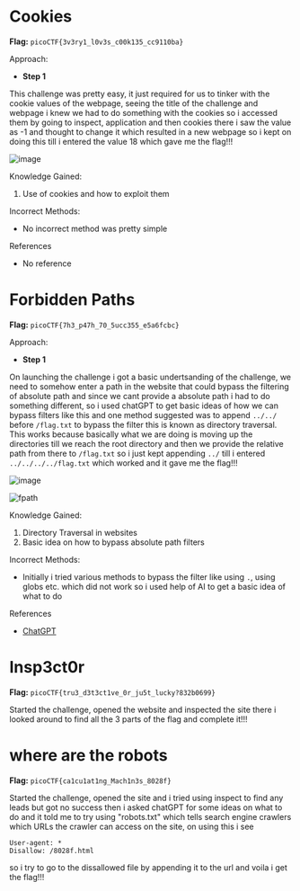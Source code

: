 # Cookies

**Flag:** `picoCTF{3v3ry1_l0v3s_c00k135_cc9110ba}`

Approach:

- **Step 1**

This challenge was pretty easy, it just required for us to tinker with the cookie values of the webpage, seeing the title of the challenge and webpage i knew we had to do something with the cookies so i accessed them by going to inspect, application and then cookies there i saw the value as -1 and thought to change it which resulted in a new webpage so i kept on doing this till i entered the value 18 which gave me the flag!!!

![image](https://github.com/user-attachments/assets/94433a92-0727-49c6-8e22-56bd4901e109)

Knowledge Gained:

1. Use of cookies and how to exploit them

Incorrect Methods:

- No incorrect method was pretty simple

References

- No reference

# Forbidden Paths

**Flag:** `picoCTF{7h3_p47h_70_5ucc355_e5a6fcbc}`

Approach:

- **Step 1**

On launching the challenge i got a basic undertsanding of the challenge, we need to somehow enter a path in the website that could bypass the filtering of absolute path and since we cant provide a absolute path i had to do something different, so i used chatGPT to get basic ideas of how we can bypass filters like this and one method suggested was to append `../../` before `/flag.txt` to bypass the filter this is known as directory traversal. This works because basically what we are doing is moving up the directories till we reach the root directory and then we provide the relative path from there to `/flag.txt` so i just kept appending `../` till i entered `../../../../flag.txt` which worked and it gave me the flag!!! 

![image](https://github.com/user-attachments/assets/32799e58-4e11-46bf-85de-bf30d9f345a4)

![fpath](https://github.com/user-attachments/assets/212570c5-a6b0-48d1-9d5c-14cca1353748)

Knowledge Gained:

1. Directory Traversal in websites
2. Basic idea on how to bypass absolute path filters

Incorrect Methods:

- Initially i tried various methods to bypass the filter like using `.`, using globs etc. which did not work so i used help of AI to get a basic idea of what to do

References

- [ChatGPT](www.chatgpt.com)

# Insp3ct0r

**Flag:** `picoCTF{tru3_d3t3ct1ve_0r_ju5t_lucky?832b0699}`

Started the challenge, opened the website and inspected the site there i looked around to find all the 3 parts of the flag and complete it!!!

# where are the robots

**Flag:** `picoCTF{ca1cu1at1ng_Mach1n3s_8028f}`

Started the challenge, opened the site and i tried using inspect to find any leads but got no success then i asked chatGPT for some ideas on what to do and it told me to try using "robots.txt" which tells search engine crawlers which URLs the crawler can access on the site, on using this i see 
```
User-agent: *
Disallow: /8028f.html
```
so i try to go to the dissallowed file by appending it to the url and voila i get the flag!!!
